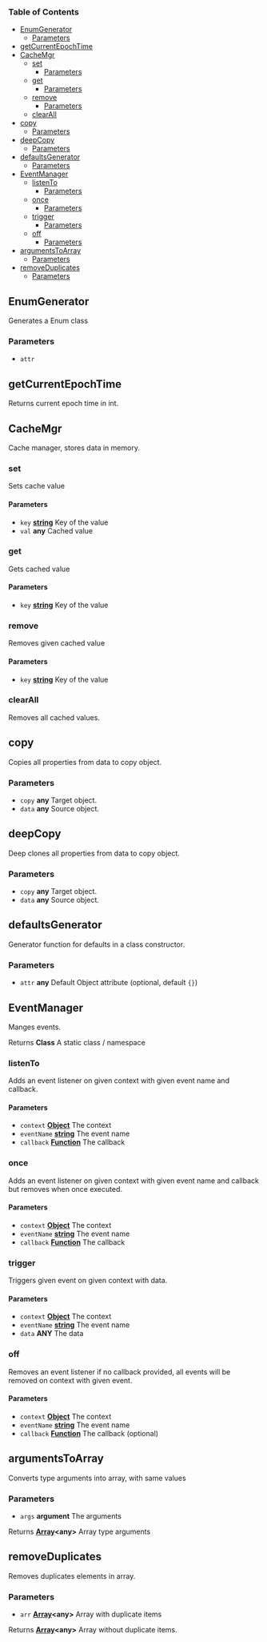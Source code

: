 ### Table of Contents

-   [EnumGenerator][1]
    -   [Parameters][2]
-   [getCurrentEpochTime][3]
-   [CacheMgr][4]
    -   [set][5]
        -   [Parameters][6]
    -   [get][7]
        -   [Parameters][8]
    -   [remove][9]
        -   [Parameters][10]
    -   [clearAll][11]
-   [copy][12]
    -   [Parameters][13]
-   [deepCopy][14]
    -   [Parameters][15]
-   [defaultsGenerator][16]
    -   [Parameters][17]
-   [EventManager][18]
    -   [listenTo][19]
        -   [Parameters][20]
    -   [once][21]
        -   [Parameters][22]
    -   [trigger][23]
        -   [Parameters][24]
    -   [off][25]
        -   [Parameters][26]
-   [argumentsToArray][27]
    -   [Parameters][28]
-   [removeDuplicates][29]
    -   [Parameters][30]

## EnumGenerator

Generates a Enum class

### Parameters

-   `attr`

## getCurrentEpochTime

Returns current epoch time in int.

## CacheMgr

Cache manager, stores data in memory.

### set

Sets cache value

#### Parameters

-   `key` **[string][31]** Key of the value
-   `val` **any** Cached value

### get

Gets cached value

#### Parameters

-   `key` **[string][31]** Key of the value

### remove

Removes given cached value

#### Parameters

-   `key` **[string][31]** Key of the value

### clearAll

Removes all cached values.

## copy

Copies all properties from data to copy object.

### Parameters

-   `copy` **any** Target object.
-   `data` **any** Source object.

## deepCopy

Deep clones all properties from data to copy object.

### Parameters

-   `copy` **any** Target object.
-   `data` **any** Source object.

## defaultsGenerator

Generator function for defaults in a class constructor.

### Parameters

-   `attr` **any** Default Object attribute (optional, default `{}`)

## EventManager

Manges events.

Returns **Class** A static class / namespace

### listenTo

Adds an event listener on given context with given event name and callback.

#### Parameters

-   `context` **[Object][32]** The context
-   `eventName` **[string][31]** The event name
-   `callback` **[Function][33]** The callback

### once

Adds an event listener on given context with given event name and callback but removes when once executed.

#### Parameters

-   `context` **[Object][32]** The context
-   `eventName` **[string][31]** The event name
-   `callback` **[Function][33]** The callback

### trigger

Triggers given event on given context with data.

#### Parameters

-   `context` **[Object][32]** The context
-   `eventName` **[string][31]** The event name
-   `data` **ANY** The data

### off

Removes an event listener if no callback provided, all events will be removed on context with given event.

#### Parameters

-   `context` **[Object][32]** The context
-   `eventName` **[string][31]** The event name
-   `callback` **[Function][33]** The callback (optional)

## argumentsToArray

Converts type arguments into array, with same values

### Parameters

-   `args` **argument** The arguments

Returns **[Array][34]&lt;any>** Array type arguments

## removeDuplicates

Removes duplicates elements in array.

### Parameters

-   `arr` **[Array][34]&lt;any>** Array with duplicate items

Returns **[Array][34]&lt;any>** Array without duplicate items.

[1]: #enumgenerator

[2]: #parameters

[3]: #getcurrentepochtime

[4]: #cachemgr

[5]: #set

[6]: #parameters-1

[7]: #get

[8]: #parameters-2

[9]: #remove

[10]: #parameters-3

[11]: #clearall

[12]: #copy

[13]: #parameters-4

[14]: #deepcopy

[15]: #parameters-5

[16]: #defaultsgenerator

[17]: #parameters-6

[18]: #eventmanager

[19]: #listento

[20]: #parameters-7

[21]: #once

[22]: #parameters-8

[23]: #trigger

[24]: #parameters-9

[25]: #off

[26]: #parameters-10

[27]: #argumentstoarray

[28]: #parameters-11

[29]: #removeduplicates

[30]: #parameters-12

[31]: https://developer.mozilla.org/docs/Web/JavaScript/Reference/Global_Objects/String

[32]: https://developer.mozilla.org/docs/Web/JavaScript/Reference/Global_Objects/Object

[33]: https://developer.mozilla.org/docs/Web/JavaScript/Reference/Statements/function

[34]: https://developer.mozilla.org/docs/Web/JavaScript/Reference/Global_Objects/Array